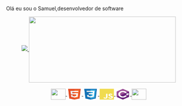 Olá eu sou o Samuel,desenvolvedor de software
<div align="center">
  <a href="https://github.com/SamukaCode">
  <img height="180em" src="https://github-readme-stats.vercel.app/api?username=SamukaCode&show_icons=true&theme=github_dark&include_all_commits=true&count_private=true"/>
  <img align="center" width="400em" height="180em" src="https://github-readme-stats.vercel.app/api/top-langs/?username=SamukaCode&theme=github_dark"/>
    
</div>
  <div align="center" style="display: inline_block"><br>
  <img align="center" height="30" width="40" src="https://cdn.jsdelivr.net/gh/devicons/devicon/icons/c/c-original.svg" />
  <img align="center" height="30" width="40" src="https://raw.githubusercontent.com/devicons/devicon/master/icons/html5/html5-original.svg">
  <img align="center" height="30" width="40" src="https://raw.githubusercontent.com/devicons/devicon/master/icons/css3/css3-original.svg">
  <img align="center" height="30" width="40" src="https://raw.githubusercontent.com/devicons/devicon/master/icons/javascript/javascript-plain.svg">
  <img align="center" height="30" width="40" src="https://raw.githubusercontent.com/devicons/devicon/master/icons/csharp/csharp-original.svg">
  <img align="center" height="30" width="40" src="https://cdn.jsdelivr.net/gh/devicons/devicon/icons/java/java-original.svg" />
        
</div>
